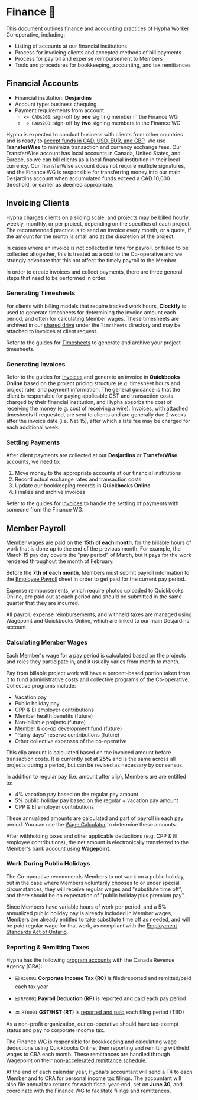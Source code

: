 # Finance 🚧

This document outlines finance and accounting practices of Hypha Worker Co-operative, including:

- Listing of accounts at our financial institutions
- Process for invoicing clients and accepted methods of bill payments
- Process for payroll and expense reimbursement to Members
- Tools and procedures for bookkeeping, accounting, and tax remittances

## Financial Accounts

- Financial institution: **Desjardins**  
- Account type: business chequing  
- Payment requirements from account:
  - `<= CAD$200`: sign-off by **one** signing member in the Finance WG
  - ` > CAD$200`: sign-off by **two** signing members in the Finance WG

Hypha is expected to conduct business with clients from other countries and is ready to [accept funds in CAD, USD, EUR, and GBP](https://transferwise.com/help-smart/11/getting-started/2571907/what-currencies-do-you-support).
We use **TransferWise** to minimize transaction and currency exchange fees.
Our TransferWise account has local accounts in Canada, United States, and Europe, so we can bill clients as a local financial institution in their local currency.
Our TransferWise account does not require multiple signatures, and the Finance WG is responsible for transferring money into our main Desjardins account when accumulated funds exceed a CAD 10,000 threshold, or earlier as deemed appropriate.

## Invoicing Clients

Hypha charges clients on a sliding scale, and projects may be billed hourly, weekly, monthly, or per project, depending on the specifics of each project.
The recommended practice is to send an invoice every month, or a quote, if the amount for the month is small and at the discretion of the project.

In cases where an invoice is not collected in time for payroll, or failed to be collected altogether, this is treated as a cost to the Co-operative and we strongly advocate that this not affect the timely payroll to the Member.

In order to create invoices and collect payments, there are three general steps that need to be performed in order.

### Generating Timesheets

For clients with billing models that require tracked work hours, **Clockify** is used to generate timesheets for determining the invoice amount each period, and often for calculating Member wages.
These timesheets are archived in our [shared drive](https://link.hypha.coop/drive) under the `Timesheets` directory and may be attached to invoices at client request.

Refer to the guides for [Timesheets](/guides.md#timesheets) to generate and archive your project timesheets.

### Generating Invoices

Refer to the guides for [Invoices](/guides.md#invoices) and generate an invoice in **Quickbooks Online** based on the project pricing structure (e.g. timesheet hours and project rate) and payment information.
The general guidance is that the client is responsible for paying applicable GST and transaction costs charged by their financial institution, and Hypha absorbs the cost of receiving the money (e.g. cost of receiving a wire).
Invoices, with attached timesheets if requested, are sent to clients and are generally due 2 weeks after the invoice date (i.e. Net 15), after which a late fee may be charged for each additional week.

### Settling Payments

After client payments are collected at our **Desjardins** or **TransferWise** accounts, we need to:

1. Move money to the appropriate accounts at our financial institutions
1. Record actual exchange rates and transaction costs
1. Update our bookkeeping records in **Quickbooks Online**
1. Finalize and archive invoices

Refer to the guides for [Invoices](/guides.md#invoices) to handle the settling of payments with someone from the Finance WG.

## Member Payroll

Member wages are paid on the **15th of each month**, for the billable hours of work that is done up to the end of the previous month.
For example, the March 15 pay day covers the "pay period" of March, but it pays for the work rendered throughout the month of February.

Before the **7th of each month**, Members must submit payroll information to the [Employee Payroll](https://link.hypha.coop/payroll) sheet in order to get paid for the current pay period.

Expense reimbursements, which require photos uploaded to Quickbooks Online, are paid out at each period and should be submitted in the same quarter that they are incurred.

All payroll, expense reimbursements, and withheld taxes are managed using Wagepoint and Quickbooks Online, which are linked to our main Desjardins account.

### Calculating Member Wages

Each Member's wage for a pay period is calculated based on the projects and roles they participate in, and it usually varies from month to month.

Pay from billable project work will have a percent-based portion taken from it to fund administrative costs and collective programs of the Co-operative.
Collective programs include:

- Vacation pay
- Public holiday pay
- CPP & EI employer contributions
- Member health benefits (future)
- Non-billable projects (future)
- Member & co-op development fund (future)
- "Rainy days" reserve contributions (future)
- Other collective expenses of the co-operative

This clip amount is calculated based on the invoiced amount before transaction costs.
It is currently set at **25%** and is the same across all projects during a period, but can be revised as necessary by consensus.


In addition to regular pay (i.e. amount after clip), Members are are entitled to:

- 4% vacation pay based on the regular pay amount
- 5% public holiday pay based on the regular + vacation pay amount
- CPP & EI employer contributions

These annualized amounts are calculated and part of payroll in each pay period.
You can use the [Wage Calculator](https://link.hypha.coop/wage) to determine these amounts.

After withholding taxes and other applicable deductions (e.g. CPP & EI employee contributions), the net amount is electronically transferred to the Member's bank account using **Wagepoint**.

### Work During Public Holidays

The Co-operative recommends Members to not work on a public holiday, but in the case where Members voluntarily chooses to or under special circumstances, they will receive regular wages and "substitute time off", and there should be no expectation of "public holiday plus premium pay".

Since Members have variable hours of work per period, and a 5% annualized public holiday pay is already included in Member wages, Members are already entitled to take substitute time off as needed, and will be paid regular wage for that work, as compliant with the [Employment Standards Act of Ontario](https://www.ontario.ca/document/your-guide-employment-standards-act-0/public-holidays).

### Reporting & Remitting Taxes

Hypha has the following [program accounts][program-accounts] with the Canada Revenue Agency (CRA):

   [program-accounts]: https://www.canada.ca/en/revenue-agency/services/tax/businesses/topics/changes-your-business/adding-accounts-your-business-number-bn.html

- ☑️ `RC0001` **Corporate Income Tax (RC)** is filed/reported and remitted/paid each tax year
- ☑️ `RP0001` **Payroll Deduction (RP)** is reported and paid each pay period
- 🔜 `RT0001` **GST/HST (RT)** is [reported and paid][sales-tax-how] each filing period (TBD)

   [sales-tax-how]: https://www.canada.ca/en/revenue-agency/services/tax/businesses/topics/gst-hst-businesses/account-register.html#once

As a non-profit organization, our co-operative should have tax-exempt status and pay no corporate income tax.

The Finance WG is responsible for bookkeeping and calculating wage deductions using Quickbooks Online, then reporting and remitting withheld wages to CRA each month.
These remittances are handled through Wagepoint on their [non-accelerated remittance schedule][wagepoint-remittance].

   [wagepoint-remittance]: https://wagepoint.kayako.com/article/2-add-company-and-payroll-information

At the end of each calendar year, Hypha's accountant will send a T4 to each Member and to CRA for personal income tax filings.
The accountant will also file annual tax returns for each fiscal year-end, set on **June 30**, and coordinate with the Finance WG to facilitate filings and remittances.
